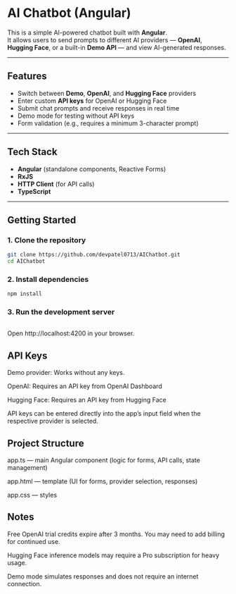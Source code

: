 # AI Chatbot (Angular)

This is a simple AI-powered chatbot built with **Angular**.  
It allows users to send prompts to different AI providers — **OpenAI**, **Hugging Face**, or a built-in **Demo API** — and view AI-generated responses.

---

## Features
- Switch between **Demo**, **OpenAI**, and **Hugging Face** providers  
- Enter custom **API keys** for OpenAI or Hugging Face  
- Submit chat prompts and receive responses in real time  
- Demo mode for testing without API keys  
- Form validation (e.g., requires a minimum 3-character prompt)  

---

## Tech Stack
- **Angular** (standalone components, Reactive Forms)  
- **RxJS**  
- **HTTP Client** (for API calls)  
- **TypeScript**  

---

## Getting Started

### 1. Clone the repository
```bash
git clone https://github.com/devpatel0713/AIChatbot.git
cd AIChatbot
```
### 2. Install dependencies
```bash
npm install
```

### 3. Run the development server
```bash ng serve
```
Open http://localhost:4200 in your browser.

## API Keys

Demo provider: Works without any keys.

OpenAI: Requires an API key from OpenAI Dashboard

Hugging Face: Requires an API key from Hugging Face

API keys can be entered directly into the app’s input field when the respective provider is selected.

## Project Structure

app.ts — main Angular component (logic for forms, API calls, state management)

app.html — template (UI for forms, provider selection, responses)

app.css — styles

## Notes

Free OpenAI trial credits expire after 3 months. You may need to add billing for continued use.

Hugging Face inference models may require a Pro subscription for heavy usage.

Demo mode simulates responses and does not require an internet connection.
